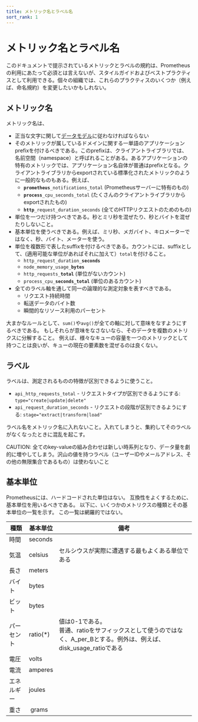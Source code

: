 ```yaml
---
title: メトリック名とラベル名
sort_rank: 1
---
```


# メトリック名とラベル名

このドキュメントで提示されているメトリックとラベルの規約は、Prometheusの利用にあたって必須とは言えないが、スタイルガイドおよびベストプラクティスとして利用できる。個々の組織では、これらのプラクティスのいくつか（例えば、命名規約）を変更したいかもしれない。

## メトリック名

メトリック名は、

* 正当な文字に関して[データモデル](/ja/docs/concepts/data_model/#metric-names-and-labels)に従わなければならない
* そのメトリックが属しているドメインに関する一単語のアプリケーションprefixを付けるべきである。このprefixは、クライアントライブラリでは、名前空間（namespace）と呼ばれることがある。あるアプリケーションの特有のメトリックでは、アプリケーション名自体が普通はprefixとなる。クライアントライブラリからexportされている標準化されたメトリックのように一般的なものもある。例えば、
  * <code><b>prometheus</b>\_notifications\_total</code>
    (Prometheusサーバーに特有のもの)
  * <code><b>process</b>\_cpu\_seconds\_total</code>
    (たくさんのクライアントライブラリからexportされたもの)
  * <code><b>http</b>\_request\_duration\_seconds</code>
    (全てのHTTPリクエストのためのもの)
* 単位を一つだけ持つべきである。秒とミリ秒を混ぜたり、秒とバイトを混ぜたりしないこと。
* 基本単位を使うべきである。例えば、ミリ秒、メガバイト、キロメーターではなく、秒、バイト、メーターを使う。
* 単位を複数形で表したsuffixを付けるべきである。カウントには、suffixとして、(適用可能な単位があればそれに加えて）`total`を付けること。
  * <code>http\_request\_duration\_<b>seconds</b></code>
  * <code>node\_memory\_usage\_<b>bytes</b></code>
  * <code>http\_requests\_<b>total</b></code>
    (単位がないカウント)
  * <code>process\_cpu\_<b>seconds\_total</b></code>
    (単位のあるカウント)
* 全てのラベル軸を通して同一の論理的な測定対象を表すべきである。
  * リクエスト持続時間
  * 転送データのバイト数
  * 瞬間的なリソース利用のパーセント

大まかなルールとして、`sum()`や`avg()`が全ての軸に対して意味をなすようにするべきである。
もしそれらが意味をなさないなら、そのデータを複数のメトリクスに分解すること。
例えば、様々なキューの容量を一つのメトリックとして持つことは良いが、キューの現在の要素数を混ぜるのは良くない。

## ラベル

ラベルは、測定されるものの特徴が区別できるように使うこと。

- `api_http_requests_total` - リクエストタイプが区別できるようにする: `type="create|update|delete"`
- `api_request_duration_seconds` - リクエストの段階が区別できるようにする: `stage="extract|transform|load"`

ラベル名をメトリック名に入れないこと。入れてしまうと、集約してそのラベルがなくなったときに混乱を起こす。

CAUTION: 全てのkey-valueの組み合わせは新しい時系列となり、データ量を劇的に増やしてしまう。沢山の値を持つラベル（ユーザーIDやメールアドレス、その他の無限集合であるもの）は使わないこと

## 基本単位

Prometheusには、ハードコードされた単位はない。
互換性をよくするために、基本単位を用いるべきである。
以下に、いくつかのメトリクスの種類とその基本単位の一覧を示す。
この一覧は網羅的ではない。

| 種類 | 基本単位 | 備考 | 
| -------| --------- | ------ |
| 時間   | seconds   |        |
| 気温 | celsius | セルシウスが実際に遭遇する最もよくある単位である |
| 長さ | meters | |
| バイト  | bytes | | 
| ビット   | bytes | |
| パーセント | ratio(*) | 値は0-1である。<br/>普通、ratioをサフィックスとして使うのではなく、A\_per\_Bとする。例外は、例えば、disk\_usage\_ratioである |
| 電圧 | volts | |
| 電流 | amperes | | 
| エネルギー | joules | |
| 重さ | grams | |
 
